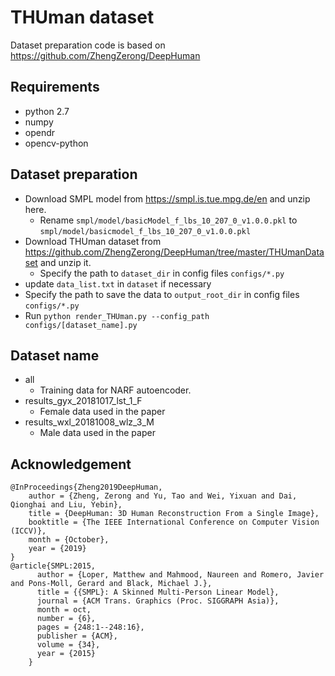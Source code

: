 
# THUman dataset

Dataset preparation code is based on https://github.com/ZhengZerong/DeepHuman

## Requirements
- python 2.7
- numpy
- opendr
- opencv-python


## Dataset preparation
- Download SMPL model from https://smpl.is.tue.mpg.de/en and unzip here.
  - Rename `smpl/model/basicModel_f_lbs_10_207_0_v1.0.0.pkl` to `smpl/model/basicmodel_f_lbs_10_207_0_v1.0.0.pkl`
- Download THUman dataset from https://github.com/ZhengZerong/DeepHuman/tree/master/THUmanDataset and unzip it.
    - Specify the path to `dataset_dir` in config files `configs/*.py`
- update `data_list.txt` in `dataset` if necessary 
- Specify the path to save the data to `output_root_dir` in config files `configs/*.py`
- Run `python render_THUman.py --config_path configs/[dataset_name].py`

## Dataset name
- all
  - Training data for NARF autoencoder.
- results_gyx_20181017_lst_1_F
  - Female data used in the paper
- results_wxl_20181008_wlz_3_M
  - Male data used in the paper


## Acknowledgement
```
@InProceedings{Zheng2019DeepHuman, 
    author = {Zheng, Zerong and Yu, Tao and Wei, Yixuan and Dai, Qionghai and Liu, Yebin},
    title = {DeepHuman: 3D Human Reconstruction From a Single Image},
    booktitle = {The IEEE International Conference on Computer Vision (ICCV)},
    month = {October},
    year = {2019}
}
@article{SMPL:2015,
      author = {Loper, Matthew and Mahmood, Naureen and Romero, Javier and Pons-Moll, Gerard and Black, Michael J.},
      title = {{SMPL}: A Skinned Multi-Person Linear Model},
      journal = {ACM Trans. Graphics (Proc. SIGGRAPH Asia)},
      month = oct,
      number = {6},
      pages = {248:1--248:16},
      publisher = {ACM},
      volume = {34},
      year = {2015}
    }
```